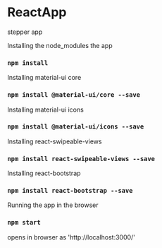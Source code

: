 # ReactApp
stepper app

Installing the node_modules the app

### `npm install`

Installing material-ui core

### `npm install @material-ui/core --save`

Installing material-ui icons

### `npm install @material-ui/icons --save`

Installing react-swipeable-views 

### `npm install react-swipeable-views --save`

Installing react-bootstrap 

### `npm install react-bootstrap --save`

Running the app in the browser

### `npm start`

opens in browser as 'http://localhost:3000/'


